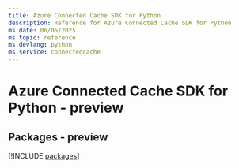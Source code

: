 ```yaml
---
title: Azure Connected Cache SDK for Python
description: Reference for Azure Connected Cache SDK for Python
ms.date: 06/05/2025
ms.topic: reference
ms.devlang: python
ms.service: connectedcache
---
```

# Azure Connected Cache SDK for Python - preview
## Packages - preview
[!INCLUDE [packages](connected-cache-index.md)]
